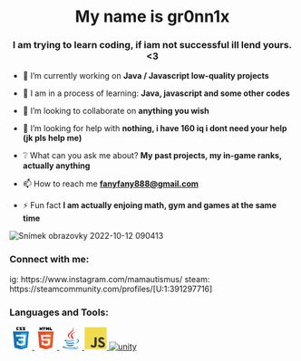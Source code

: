 <h1 align="center">My name is gr0nn1x</h1>
<h3 align="center">I am trying to learn coding, if iam not successful ill lend yours.<3</h3>

- 🔭 I’m currently working on **Java / Javascript low-quality projects**

- 🌱 I am in a process of learning: **Java, javascript and some other codes**

- 👯 I’m looking to collaborate on **anything you wish**

- 🤝 I’m looking for help with **nothing, i have 160 iq i dont need your help (jk pls help me)**

- ❔ What can you ask me about? **My past projects, my in-game ranks, actually anything**

- 📫 How to reach me **fanyfany888@gmail.com**

- ⚡ Fun fact **I am actually enjoing math, gym and games at the same time**
  
  
  
![Snímek obrazovky 2022-10-12 090413](https://user-images.githubusercontent.com/100243642/195272949-e0a22d29-0f0f-4eaa-9bc4-5f507b5ab6f4.png)

  
<h3 align="left">Connect with me:</h3>
ig: https://www.instagram.com/mamautismus/
steam: https://steamcommunity.com/profiles/[U:1:391297716] 
<p align="left">
</p>


<h3 align="left">Languages and Tools:</h3>
<p align="left"> <a href="https://www.w3schools.com/css/" target="_blank" rel="noreferrer"> <img src="https://raw.githubusercontent.com/devicons/devicon/master/icons/css3/css3-original-wordmark.svg" alt="css3" width="40" height="40"/> </a> <a href="https://www.w3.org/html/" target="_blank" rel="noreferrer"> <img src="https://raw.githubusercontent.com/devicons/devicon/master/icons/html5/html5-original-wordmark.svg" alt="html5" width="40" height="40"/> </a> <a href="https://www.java.com" target="_blank" rel="noreferrer"> <img src="https://raw.githubusercontent.com/devicons/devicon/master/icons/java/java-original.svg" alt="java" width="40" height="40"/> </a> <a href="https://developer.mozilla.org/en-US/docs/Web/JavaScript" target="_blank" rel="noreferrer"> <img src="https://raw.githubusercontent.com/devicons/devicon/master/icons/javascript/javascript-original.svg" alt="javascript" width="40" height="40"/> </a> <a href="https://unity.com/" target="_blank" rel="noreferrer"> <img src="https://www.vectorlogo.zone/logos/unity3d/unity3d-icon.svg" alt="unity" width="40" height="40"/> </a> </p>
